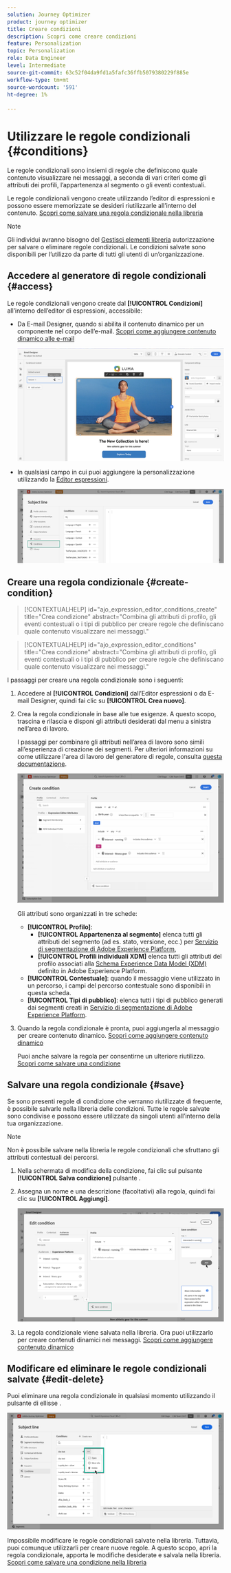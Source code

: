 ```yaml
---
solution: Journey Optimizer
product: journey optimizer
title: Creare condizioni
description: Scopri come creare condizioni
feature: Personalization
topic: Personalization
role: Data Engineer
level: Intermediate
source-git-commit: 63c52f04da9fd1a5fafc36ffb5079380229f885e
workflow-type: tm+mt
source-wordcount: '591'
ht-degree: 1%

---
```



# Utilizzare le regole condizionali {#conditions}

Le regole condizionali sono insiemi di regole che definiscono quale contenuto visualizzare nei messaggi, a seconda di vari criteri come gli attributi dei profili, l’appartenenza al segmento o gli eventi contestuali.

Le regole condizionali vengono create utilizzando l’editor di espressioni e possono essere memorizzate se desideri riutilizzarle all’interno del contenuto. [Scopri come salvare una regola condizionale nella libreria](#save)

>[!NOTE]
>
>Gli individui avranno bisogno del [Gestisci elementi libreria](../administration/ootb-product-profiles.md) autorizzazione per salvare o eliminare regole condizionali. Le condizioni salvate sono disponibili per l’utilizzo da parte di tutti gli utenti di un’organizzazione.

## Accedere al generatore di regole condizionali {#access}

Le regole condizionali vengono create dal **[!UICONTROL Condizioni]** all’interno dell’editor di espressioni, accessibile:

* Da E-mail Designer, quando si abilita il contenuto dinamico per un componente nel corpo dell’e-mail. [Scopri come aggiungere contenuto dinamico alle e-mail](dynamic-content.md#emails)

   ![](assets/conditions-access-email.png)

* In qualsiasi campo in cui puoi aggiungere la personalizzazione utilizzando la [Editor espressioni](personalization-build-expressions.md).

   ![](assets/conditions-access-editor.png)

## Creare una regola condizionale {#create-condition}

>[!CONTEXTUALHELP]
>id="ajo_expression_editor_conditions_create"
>title="Crea condizione"
>abstract="Combina gli attributi di profilo, gli eventi contestuali o i tipi di pubblico per creare regole che definiscano quale contenuto visualizzare nei messaggi."

>[!CONTEXTUALHELP]
>id="ajo_expression_editor_conditions"
>title="Crea condizione"
>abstract="Combina gli attributi di profilo, gli eventi contestuali o i tipi di pubblico per creare regole che definiscano quale contenuto visualizzare nei messaggi."

I passaggi per creare una regola condizionale sono i seguenti:

1. Accedere al **[!UICONTROL Condizioni]** dall’Editor espressioni o da E-mail Designer, quindi fai clic su **[!UICONTROL Crea nuovo]**.

1. Crea la regola condizionale in base alle tue esigenze. A questo scopo, trascina e rilascia e disponi gli attributi desiderati dal menu a sinistra nell’area di lavoro.

   I passaggi per combinare gli attributi nell’area di lavoro sono simili all’esperienza di creazione dei segmenti. Per ulteriori informazioni su come utilizzare l&#39;area di lavoro del generatore di regole, consulta [questa documentazione](https://experienceleague.adobe.com/docs/experience-platform/segmentation/ui/segment-builder.html?lang=en#rule-builder-canvas).

   ![](assets/conditions-create.png)

   Gli attributi sono organizzati in tre schede:

   * **[!UICONTROL Profilo]**:
      * **[!UICONTROL Appartenenza al segmento]** elenca tutti gli attributi del segmento (ad es. stato, versione, ecc.) per [Servizio di segmentazione di Adobe Experience Platform](https://experienceleague.adobe.com/docs/experience-platform/segmentation/home.html),
      * **[!UICONTROL Profili individuali XDM]** elenca tutti gli attributi del profilo associati alla [Schema Experience Data Model (XDM)](https://experienceleague.adobe.com/docs/experience-platform/xdm/home.html) definito in Adobe Experience Platform.
   * **[!UICONTROL Contestuale]**: quando il messaggio viene utilizzato in un percorso, i campi del percorso contestuale sono disponibili in questa scheda.
   * **[!UICONTROL Tipi di pubblico]**: elenca tutti i tipi di pubblico generati dai segmenti creati in [Servizio di segmentazione di Adobe Experience Platform](https://experienceleague.adobe.com/docs/experience-platform/segmentation/home.html).

1. Quando la regola condizionale è pronta, puoi aggiungerla al messaggio per creare contenuto dinamico. [Scopri come aggiungere contenuto dinamico](dynamic-content.md)

   Puoi anche salvare la regola per consentirne un ulteriore riutilizzo. [Scopri come salvare una condizione](#save)

## Salvare una regola condizionale {#save}

Se sono presenti regole di condizione che verranno riutilizzate di frequente, è possibile salvarle nella libreria delle condizioni. Tutte le regole salvate sono condivise e possono essere utilizzate da singoli utenti all’interno della tua organizzazione.

>[!NOTE]
>
>Non è possibile salvare nella libreria le regole condizionali che sfruttano gli attributi contestuali dei percorsi.

1. Nella schermata di modifica della condizione, fai clic sul pulsante **[!UICONTROL Salva condizione]** pulsante .

1. Assegna un nome e una descrizione (facoltativi) alla regola, quindi fai clic su **[!UICONTROL Aggiungi]**.

   ![](assets/conditions-name-description.png)

1. La regola condizionale viene salvata nella libreria. Ora puoi utilizzarlo per creare contenuti dinamici nei messaggi. [Scopri come aggiungere contenuto dinamico](dynamic-content.md)

## Modificare ed eliminare le regole condizionali salvate {#edit-delete}

Puoi eliminare una regola condizionale in qualsiasi momento utilizzando il pulsante di ellisse .

![](assets/conditions-open.png)

Impossibile modificare le regole condizionali salvate nella libreria. Tuttavia, puoi comunque utilizzarli per creare nuove regole. A questo scopo, apri la regola condizionale, apporta le modifiche desiderate e salvala nella libreria. [Scopri come salvare una condizione nella libreria](#save)
